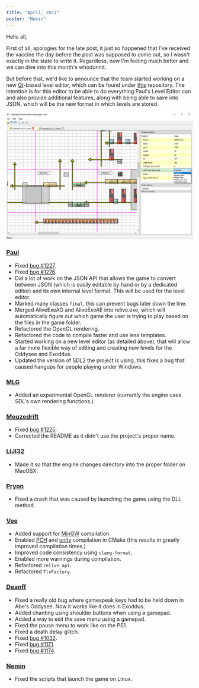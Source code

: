 ```yaml
---
title: "April, 2021"
poster: "Nemin"
---
```


Hello all,

First of all, apologies for the late post, it just so happened that I've received the vaccine the
day before the post was supposed to come out, so I wasn't exactly in the state to write it.
Regardless, now I'm feeling much better and we can dive into this month's whodunnit.

But before that, we'd like to announce that the team started working on a new
[Qt](https://www.qt.io/)-based level editor, which can be found under
[this](https://github.com/AliveTeam/qt-editor) repository. The intention is for this editor to be
able to do everything Paul's Level Editor can and also provide additional features, along with being
able to save into JSON, which will be the new format in which levels are stored.

![The new editor in action.](/imgs/editor.png)

### [Paul]

- Fixed [bug #1227](https://github.com/AliveTeam/alive_reversing/issues/1227).
- Fixed [bug #1276](https://github.com/AliveTeam/alive_reversing/issues/1276).
- Did a lot of work on the JSON API that allows the game to convert between JSON (which is easily
  editable by hand or by a dedicated editor) and its own internal level format. This will be used
  for the level editor.
- Marked many classes `final`, this can prevent bugs later down the line.
- Merged AliveExeAO and AliveExeAE into relive.exe, which will automatically figure out which game
  the user is trying to play based on the files in the game folder.
- Refactored the OpenGL rendering.
- Refactored the code to compile faster and use less templates.
- Started working on a new level editor (as detailed above), that will allow a far more flexible way
  of editing and creating new levels for the Oddysee and Exoddus.
- Updated the version of SDL2 the project is using, this fixes a bug that caused hangups for people
  playing under Windows.

### [MLG]

- Added an experimental OpenGL renderer (currently the engine uses SDL's own rendering functions.)

### [Mouzedrift]

- Fixed [bug #1225](https://github.com/AliveTeam/alive_reversing/issues/1225).
- Corrected the README as it didn't use the project's proper name.

### [LIJI32]

- Made it so that the engine changes directory into the proper folder on MacOSX.

### [Pryon]

- Fixed a crash that was caused by launching the game using the DLL method.

### [Vee]

- Added support for [MinGW](http://mingw-w64.org/) compilation.
- Enabled [PCH](https://cmake.org/cmake/help/git-stage/command/target_precompile_headers.html) and
  [unity](https://cmake.org/cmake/help/latest/prop_tgt/UNITY_BUILD.html) compilation in CMake (this
  results in greatly improved compilation times.)
- Improved code consistency using `clang-format`.
- Enabled more warnings during compilation.
- Refactored `relive_api`.
- Refactored `TlvFactory`.

### [Deanff]

- Fixed a really old bug where gamespeak keys had to be held down in Abe's Oddysee. Now it works
  like it does in Exoddus.
- Added chanting using shoulder buttons when using a gamepad.
- Added a way to exit the save menu using a gamepad.
- Fixed the pause menu to work like on the PS1.
- Fixed a death delay glitch.
- Fixed [bug #1032](https://github.com/AliveTeam/alive_reversing/issues/1032).
- Fixed [bug #1171](https://github.com/AliveTeam/alive_reversing/issues/1171).
- Fixed [bug #1174](https://github.com/AliveTeam/alive_reversing/issues/1174).

### [Nemin]

- Fixed the scripts that launch the game on Linux.

[paul]: https://github.com/AliveTeam/alive_reversing/pulls?page=1&q=is%3Apr+is%3Aclosed+created%3A2021-04-01..2021-05-01+author%3Apaulsapps
[d3nwah]: https://github.com/AliveTeam/alive_reversing/pulls?q=is%3Apr+is%3Aclosed+created%3A2021-04-01..2021-05-01+author%3AD3nwah
[mouzedrift]: https://github.com/AliveTeam/alive_reversing/pulls?q=is%3Apr+is%3Aclosed+created%3A2021-04-01..2021-05-01+author%3Amouzedrift
[liji32]: https://github.com/AliveTeam/alive_reversing/pulls?q=is%3Apr+is%3Aclosed+created%3A2021-04-01..2021-05-01+author%3ALIJI32
[pryon]: https://github.com/AliveTeam/alive_reversing/pulls?q=is%3Apr+is%3Aclosed+created%3A2021-04-01..2021-05-01+author%3APryon
[theonlydarkshadow]: https://github.com/AliveTeam/alive_reversing/pulls?q=is%3Apr+is%3Aclosed+created%3A2021-04-01..2021-05-01+author%3ATHEONLYDarkShadow
[ultrastars3000]: https://github.com/AliveTeam/alive_reversing/pulls?q=is%3Apr+is%3Aclosed+created%3A2021-04-01..2021-05-01+author%3AUltraStars3000
[nemin]: https://github.com/AliveTeam/alive_reversing/pulls?q=is%3Apr+is%3Aclosed+created%3A2021-04-01..2021-05-01+author%3ANemin32
[vee]: https://github.com/AliveTeam/alive_reversing/pulls?q=is%3Apr+is%3Aclosed+created%3A2021-04-01..2021-05-01+author%3ASuperV1234
[deanff]: https://github.com/AliveTeam/alive_reversing/pulls?q=is%3Apr+is%3Aclosed+created%3A2021-04-01..2021-05-01+author%3Adeanff
[mlg]: https://github.com/AliveTeam/alive_reversing/pulls?q=is%3Apr+is%3Aclosed+created%3A2021-04-01..2021-05-01+author%3Amlgthatsme
